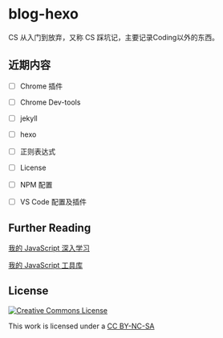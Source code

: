 # blog-hexo

CS 从入门到放弃，又称 CS 踩坑记，主要记录Coding以外的东西。

## 近期内容

- [ ] Chrome 插件
- [ ] Chrome Dev-tools
- [ ] jekyll
- [ ] hexo
- [ ] 正则表达式
- [ ] License
- [ ] NPM 配置
- [ ] VS Code 配置及插件



## Further Reading

[我的 JavaScript 深入学习](https://github.com/gitjcc/I-Dont-Know-JS)

[我的 JavaScript 工具库](https://github.com/gitjcc/lowdash)


## License

[![Creative Commons License](https://i.creativecommons.org/l/by-nc-sa/4.0/88x31.png)](http://creativecommons.org/licenses/by-nc-sa/4.0/)

This work is licensed under a [CC BY-NC-SA](http://creativecommons.org/licenses/by-nc-sa/4.0/)
